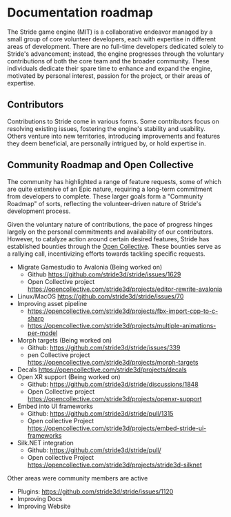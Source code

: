 # Documentation roadmap
The Stride game engine (MIT) is a collaborative endeavor managed by a small group of core volunteer developers, each with expertise in different areas of development. There are no full-time developers dedicated solely to Stride's advancement; instead, the engine progresses through the voluntary contributions of both the core team and the broader community. These individuals dedicate their spare time to enhance and expand the engine, motivated by personal interest, passion for the project, or their areas of expertise.

## Contributors
Contributions to Stride come in various forms. Some contributors focus on resolving existing issues, fostering the engine's stability and usability. Others venture into new territories, introducing improvements and features they deem beneficial, are personally intrigued by, or hold expertise in.

## Community Roadmap and Open Collective
The community has highlighted a range of feature requests, some of which are quite extensive of an Epic nature, requiring a long-term commitment from developers to complete. These larger goals form a "Community Roadmap" of sorts, reflecting the volunteer-driven nature of Stride's development process.

Given the voluntary nature of contributions, the pace of progress hinges largely on the personal commitments and availability of our contributors. However, to catalyze action around certain desired features, Stride has established bounties through the [Open Collective](https://opencollective.com/stride3d). These bounties serve as a rallying call, incentivizing efforts towards tackling specific requests.

- Migrate Gamestudio to Avalonia (Being worked on)
  - Github https://github.com/stride3d/stride/issues/1629
  - Open Collective project https://opencollective.com/stride3d/projects/editor-rewrite-avalonia
- Linux/MacOS https://github.com/stride3d/stride/issues/70
- Improving asset pipeline
  - https://opencollective.com/stride3d/projects/fbx-import-cpp-to-c-sharp
  - https://opencollective.com/stride3d/projects/multiple-animations-per-model
- Morph targets (Being worked on)
  - Github: https://github.com/stride3d/stride/issues/339
  - pen Collective project https://opencollective.com/stride3d/projects/morph-targets
- Decals https://opencollective.com/stride3d/projects/decals
- Open XR support (Being worked on)
  - Github: https://github.com/stride3d/stride/discussions/1848
  - Open Collective project https://opencollective.com/stride3d/projects/openxr-support
- Embed into UI frameworks
  - Github: https://github.com/stride3d/stride/pull/1315
  - Open collective Project https://opencollective.com/stride3d/projects/embed-stride-ui-frameworks
- Silk.NET integration
  - Github: https://github.com/stride3d/stride/pull/
  - Open collective Project https://opencollective.com/stride3d/projects/stride3d-silknet

Other areas were community members are active
- Plugins: https://github.com/stride3d/stride/issues/1120
- Improving Docs
- Improving Website
